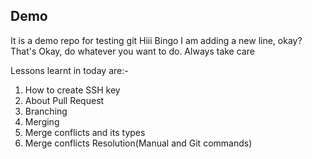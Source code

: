 ## Demo
It is a demo repo for testing git
Hiii
Bingo
I am adding a new line, okay?
That's Okay, do whatever you want to do.
Always take care

Lessons learnt in today are:-
1) How to create SSH key
2) About Pull Request
3) Branching
4) Merging
5) Merge conflicts and its types
6) Merge conflicts Resolution(Manual and Git commands)